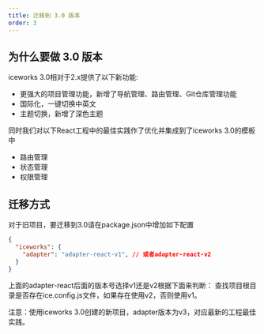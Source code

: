 ```yaml
---
title: 迁移到 3.0 版本
order: 3
---
```


## 为什么要做 3.0 版本

iceworks 3.0相对于2.x提供了以下新功能:

* 更强大的项目管理功能，新增了导航管理、路由管理、Git仓库管理功能
* 国际化，一键切换中英文
* 主题切换，新增了深色主题

同时我们对以下React工程中的最佳实践作了优化并集成到了iceworks 3.0的模板中
* 路由管理
* 状态管理
* 权限管理


## 迁移方式

对于旧项目，要迁移到3.0请在package.json中增加如下配置

```json
{
  "iceworks": {
    "adapter": "adapter-react-v1", // 或者adapter-react-v2
  }
}
```
上面的adapter-react后面的版本号选择v1还是v2根据下面来判断：
查找项目根目录是否存在ice.config.js文件，如果存在使用v2，否则使用v1。

注意：使用iceworks 3.0创建的新项目，adapter版本为v3，对应最新的工程最佳实践。


